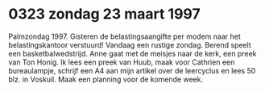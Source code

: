 # 0323 zondag 23 maart 1997
Palmzondag 1997. Gisteren de belastingsaangifte per modem naar het belastingskantoor verstuurd! Vandaag een rustige zondag. Berend speelt een basketbalwedstrijd. Anne gaat met de meisjes naar de kerk, een preek van Ton Honig. Ik lees een preek van Huub, maak voor Cathrien een bureaulampje, schrijf een A4 aan mijn artikel over de leercyclus en lees 50 blz. in Voskuil. Maak een planning voor de komende week.